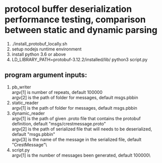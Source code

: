 # protocol buffer deserialization performance testing, comparison between static and dynamic parsing

1. ./install_protobuf_locally.sh
2. setup nodejs runtime environment
3. install python 3.6 or above
4. LD_LIBRARY_PATH=protobuf-3.12.2/installed/lib/ python3 script.py

## program argument inputs:
1. pb_writer\
   argv[1] is number of repeats, default 100000\
   argv[2] is the path of folder for messages, default msgs.pbbin
2. static_reader\
   argv[1] is the path of folder for messages, default msgs.pbbin
3. dynamic_reader\
   argv[1] is the path of given .proto file that contains the protobuf definition, default "msgs/crestmessage.proto"\
   argv[2] is the path of serialized file that will needs to be deserialized, default "msgs.pbbin"\
   argv[3] is the name of the message in the serialized file, default "CrestMessage"\
4. script.py\
   argv[1] is the number of messages been generated, default 100000\
